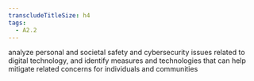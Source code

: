 ```yaml
---
transcludeTitleSize: h4
tags:
  - A2.2
---
```

analyze personal and societal safety and cybersecurity issues related to digital technology, and identify measures and technologies that can help mitigate related concerns for individuals and communities